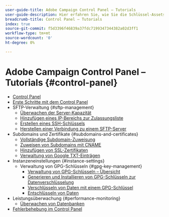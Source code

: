 ```yaml
---
user-guide-title: Adobe Campaign Control Panel – Tutorials
user-guide-description: Hier erfahren Sie, wie Sie die Schlüssel-Assets Ihrer Adobe Campaign-Instanzen überwachen und im Control Panel administrative Aufgaben durchführen.
breadcrumb-title: Control Panel – Tutorials
index: true
source-git-commit: f5d3396f46839a37fdc7199347344382a02d3ff1
workflow-type: tm+mt
source-wordcount: '0'
ht-degree: 0%

---
```



# Adobe Campaign Control Panel – Tutorials {#control-panel}

+ [Control Panel](/help/control-panel-tutorials/control-panel-overview.md)
+ [Erste Schritte mit dem Control Panel](/help/control-panel-tutorials/getting-started-with-the-control-panel.md)
+ SFTP-Verwaltung {#sftp-management}
   + [Überwachen der Server-Kapazität](/help/control-panel-tutorials/sftp-management/monitoring-server-capacity.md)
   + [Hinzufügen eines IP-Bereichs zur Zulassungsliste](/help/control-panel-tutorials/sftp-management/adding-ip-range-to-allow-list.md)
   + [Erstellen eines SSH-Schlüssels](/help/control-panel-tutorials/sftp-management/generate-ssh-key.md)
   + [Herstellen einer Verbindung zu einem SFTP-Server](/help/control-panel-tutorials/sftp-management/connect-to-sftp-server.md)
+ Subdomains und Zertifikate {#subdomains-and-certificates}
   + [Vollständige Subdomain-Zuweisung](/help/control-panel-tutorials/subdomains-and-certificates/subdomain-delegation.md)
   + [Zuweisen von Subdomains mit CNAME](/help/control-panel-tutorials/subdomains-and-certificates/delegating-subdomains-using-cname.md)
   + [Hinzufügen von SSL-Zertifikaten](/help/control-panel-tutorials/subdomains-and-certificates/adding-ssl-certificates.md)
   + [Verwaltung von Google TXT-Einträgen](/help/control-panel-tutorials/subdomains-and-certificates/google-txt-record-management.md)
+ Instanzeneinstellungen {#instance-settings}
   + Verwaltung von GPG-Schlüsseln {#gpg-key-management}
      + [Verwaltung von GPG-Schlüsseln – Übersicht](/help/control-panel-tutorials/instance-settings/gpg-key-management/gpg-key-management-overview.md)
      + [Generieren und Installieren von GPG-Schlüsseln zur Datenverschlüsselung](/help/control-panel-tutorials/instance-settings/gpg-key-management/generating-and-installing-gpg-keys-for-data-encryption.md)
      + [Verschlüsseln von Daten mit einem GPG-Schlüssel](/help/control-panel-tutorials/instance-settings/gpg-key-management/using-a-gpg-key-to-encrypt-data.md)
      + [Entschlüsseln von Daten](/help/control-panel-tutorials/instance-settings/gpg-key-management/decrypting-data.md)
+ Leistungsüberwachung {#performance-monitoring}
   + [Überwachen von Datenbanken](/help/control-panel-tutorials/performance-monitoring/monitoring-databases.md)
+ [Fehlerbehebung im Control Panel](/help/control-panel-tutorials/trouble-shooting.md)
